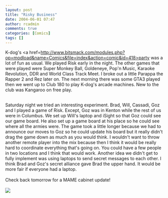 ```yaml
---
layout: post
title: "Risky Business"
date: 2004-06-01 07:47
author: rcadmin
comments: true
categories: [Comics]
tags: []
---
```

K-dog's <a href=http://www.bitsmack.com/modules.php?op=modload&name=Comics&file=index&action=comic&id=418>party</a> was a lot of fun as usual. We played Risk early in the night. The other games that were played were Super Monkey Ball, Goldeneye, Pop'n Music, Karaoke Revolution, DDR and World Class Track Meet. I broke out a little Parappa the Rapper 2 and Rez later on. The next morning there was some GTA3 played then we went up to Club 180 to play K-dog's arcade machines. New to the club was Kangaroo on free play. 
<br />

<br />
Saturday night we tried an interesting experiment. Brad, Will, Cassadi, Goz and I played a game of Risk. Except, Goz was in Kenton while the rest of us were in Columbus. We set up Will's laptop and iSight so that Goz could see our game board. He also set up a game board at his place so he could see where all the armies were. The game took a little longer because we had to announce our moves to Goz so he could update his board but it really didn't drag the game down as much as you would think. I wouldn't want to throw another remote player into the mix because then I think it would be really hard to coordinate everything that's going on. You could have a few people in two locations and I think that would work. Another idea we didn't get to fully implement was using laptops to send secret messages to each other. I think Brad and Goz's secret alliance gave Brad the upper hand. It would be more fair if everyone had a laptop. 
<br />

<br />
Check back tomorrow for a MAME cabinet update!<Br><br><!--more--><img src='http://dl.bitsmack.com/comics/20040601.png'   />
